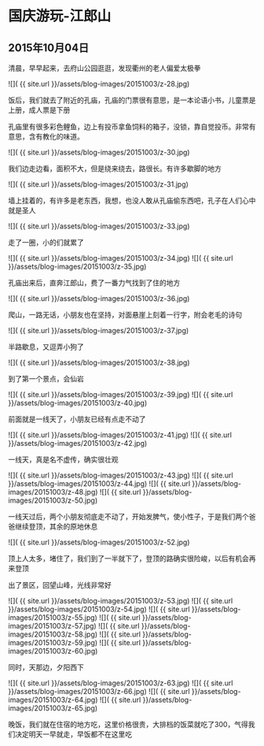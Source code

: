 国庆游玩-江郎山
=======================

2015年10月04日
-----------------------
清晨，早早起来，去府山公园逛逛，发现衢州的老人偏爱太极拳

![]( {{ site.url }}/assets/blog-images/20151003/z-28.jpg)

饭后，我们就去了附近的孔庙，孔庙的门票很有意思，是一本论语小书，儿童票是上册，成人票是下册

孔庙里有很多彩色鲤鱼，边上有投币拿鱼饲料的箱子，没锁，靠自觉投币。非常有意思，含有教化的味道。

![]( {{ site.url }}/assets/blog-images/20151003/z-30.jpg)

我们边走边看，面积不大，但是绕来绕去，路很长。有许多歇脚的地方

![]( {{ site.url }}/assets/blog-images/20151003/z-31.jpg)

墙上挂着的，有许多是老东西，我想，也没人敢从孔庙偷东西吧，孔子在人们心中就是圣人

![]( {{ site.url }}/assets/blog-images/20151003/z-33.jpg)

走了一圈，小的们就累了

![]( {{ site.url }}/assets/blog-images/20151003/z-34.jpg)
![]( {{ site.url }}/assets/blog-images/20151003/z-35.jpg)

孔庙出来后，直奔江郎山，费了一番力气找到了住的地方

![]( {{ site.url }}/assets/blog-images/20151003/z-36.jpg)

爬山，一路无话，小朋友也在坚持，对面悬崖上刻着一行字，附会老毛的诗句

![]( {{ site.url }}/assets/blog-images/20151003/z-37.jpg)

半路歇息，又逗弄小狗了

![]( {{ site.url }}/assets/blog-images/20151003/z-38.jpg)

到了第一个景点，会仙岩

![]( {{ site.url }}/assets/blog-images/20151003/z-39.jpg)
![]( {{ site.url }}/assets/blog-images/20151003/z-40.jpg)

前面就是一线天了，小朋友已经有点走不动了

![]( {{ site.url }}/assets/blog-images/20151003/z-41.jpg)
![]( {{ site.url }}/assets/blog-images/20151003/z-42.jpg)

一线天，真是名不虚传，确实很壮观

![]( {{ site.url }}/assets/blog-images/20151003/z-43.jpg)
![]( {{ site.url }}/assets/blog-images/20151003/z-44.jpg)
![]( {{ site.url }}/assets/blog-images/20151003/z-48.jpg)
![]( {{ site.url }}/assets/blog-images/20151003/z-50.jpg)

一线天过后，两个小朋友彻底走不动了，开始发脾气，使小性子，于是我们两个爸爸继续登顶，其余的原地休息

![]( {{ site.url }}/assets/blog-images/20151003/z-52.jpg)

顶上人太多，堵住了，我们到了一半就下了，登顶的路确实很险峻，以后有机会再来登顶

出了景区，回望山峰，光线非常好

![]( {{ site.url }}/assets/blog-images/20151003/z-53.jpg)
![]( {{ site.url }}/assets/blog-images/20151003/z-54.jpg)
![]( {{ site.url }}/assets/blog-images/20151003/z-55.jpg)
![]( {{ site.url }}/assets/blog-images/20151003/z-57.jpg)
![]( {{ site.url }}/assets/blog-images/20151003/z-58.jpg)
![]( {{ site.url }}/assets/blog-images/20151003/z-59.jpg)
![]( {{ site.url }}/assets/blog-images/20151003/z-60.jpg)

同时，天那边，夕阳西下

![]( {{ site.url }}/assets/blog-images/20151003/z-63.jpg)
![]( {{ site.url }}/assets/blog-images/20151003/z-66.jpg)
![]( {{ site.url }}/assets/blog-images/20151003/z-64.jpg)
![]( {{ site.url }}/assets/blog-images/20151003/z-65.jpg)

晚饭，我们就在住宿的地方吃，这里价格很贵，大排档的饭菜就吃了300，气得我们决定明天一早就走，早饭都不在这里吃





